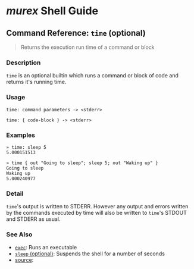 # _murex_ Shell Guide

## Command Reference: `time` (optional)

> Returns the execution run time of a command or block

### Description

`time` is an optional builtin which runs a command or block of code and
returns it's running time.

### Usage

    time: command parameters -> <stderr>
    
    time: { code-block } -> <stderr>

### Examples

    » time: sleep 5
    5.000151513
    
    » time { out "Going to sleep"; sleep 5; out "Waking up" }
    Going to sleep
    Waking up
    5.000240977

### Detail

`time`'s output is written to STDERR. However any output and errors written
by the commands executed by time will also be written to `time`'s STDOUT
and STDERR as usual.

### See Also

* [`exec`](../commands/exec.md):
  Runs an executable
* [`sleep` (optional)](../commands/sleep.md):
  Suspends the shell for a number of seconds
* [source](../commands/source.md):
  